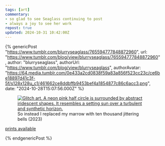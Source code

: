 ```yaml
---
tags: [art]
commentary:
- so glad to see Seaglass continuing to post
- always a joy to see her work
repost: true
updated: 2024-10-31 10:42:00Z
---
```


{% genericPost "https://www.tumblr.com/blurryseaglass/765594777848872960",
    url: "https://www.tumblr.com/blog/view/blurryseaglass/765594777848872960",
    author: "blurryseaglass",
    authorUrl: "https://www.tumblr.com/blog/view/blurryseaglass",
    authorAvatar: "https://64.media.tumblr.com/0e433a2cd0838f59a83a856f523cc23c/ce6be18897d41c3f-5f/s128x128u_c1/461662ce8ddbffb9453bef4a1854877c86c6acc3.png",
    date: "2024-10-28T15:07:56.000Z" %}
  <figure class="npf-block-image">
    <a
      href="https://64.media.tumblr.com/36f8fd7a80c47ff9dfaa353e1866a859/ba49949db9844a56-ec/s2048x3072/6a52c3e263e697e16799b5758413993741010f22.png"
      ><img
        src="https://64.media.tumblr.com/36f8fd7a80c47ff9dfaa353e1866a859/ba49949db9844a56-ec/s2048x3072/6a52c3e263e697e16799b5758413993741010f22.png"
        alt="Glitch art. A neon pink half circle is surrounded by abstract iridescent shapes. It resembles a setting sun over a turbulent and synthetic horizon. "
    /></a>
    <figcaption>So instead I replaced my marrow with ten thousand jittering
    bells (2023)</figcaption>
  </figure>
  <p>
    <a
      href="https://www.inprnt.com/gallery/seaglass/so-instead-i-replaced-my-marrow-with-ten-thousand-jittering-bells/"
      >prints available</a
    >
  </p>
{% endgenericPost %}

